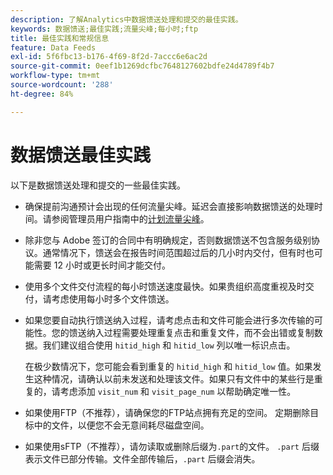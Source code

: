 ```yaml
---
description: 了解Analytics中数据馈送处理和提交的最佳实践。
keywords: 数据馈送;最佳实践;流量尖峰;每小时;ftp
title: 最佳实践和常规信息
feature: Data Feeds
exl-id: 5f6fbc13-b176-4f69-8f2d-7accc6e6ac2d
source-git-commit: 0eef1b1269dcfbc7648127602bdfe24d4789f4b7
workflow-type: tm+mt
source-wordcount: '288'
ht-degree: 84%

---
```


# 数据馈送最佳实践

以下是数据馈送处理和提交的一些最佳实践。

* 确保提前沟通预计会出现的任何流量尖峰。延迟会直接影响数据馈送的处理时间。请参阅管理员用户指南中的[计划流量尖峰](/help/admin/admin/c-manage-report-suites/c-edit-report-suites/c-traffic-management/t-traffic-schedule-spike.md)。

* 除非您与 Adobe 签订的合同中有明确规定，否则数据馈送不包含服务级别协议。通常情况下，馈送会在报告时间范围超过后的几小时内交付，但有时也可能需要 12 小时或更长时间才能交付。

* 使用多个文件交付流程的每小时馈送速度最快。如果贵组织高度重视及时交付，请考虑使用每小时多个文件馈送。

* 如果您要自动执行馈送纳入过程，请考虑点击和文件可能会进行多次传输的可能性。您的馈送纳入过程需要处理重复点击和重复文件，而不会出错或复制数据。我们建议组合使用 `hitid_high` 和 `hitid_low` 列以唯一标识点击。

  在极少数情况下，您可能会看到重复的 `hitid_high` 和 `hitid_low` 值。如果发生这种情况，请确认以前未发送和处理该文件。如果只有文件中的某些行是重复的，请考虑添加 `visit_num` 和 `visit_page_num` 以帮助确定唯一性。

* 如果使用FTP（不推荐），请确保您的FTP站点拥有充足的空间。 定期删除目标中的文件，以便您不会无意间耗尽磁盘空间。

* 如果使用sFTP（不推荐），请勿读取或删除后缀为`.part`的文件。 `.part` 后缀表示文件已部分传输。文件全部传输后，`.part` 后缀会消失。